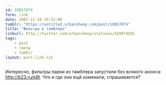 ```yaml
---
id: 19857874
form: link
date: 2007-11-20 19:52:00
tumblr: "https://untitled.urbansheep.com/post/19857874"
title: "Фильтры в тамблере"
linkurl: http://twitter.com/urbansheep/statuses/429874502
tags:
    - post
    - твиты
    - tumblr
layout: post-link.njk
---
```

<p>Интересно, фильтры парни из тамблера запустили без всякого анонса: <a href="http://b23.ru/e8t">http://b23.ru/e8t</a>. Что и где они ещё изменили, спрашивается?</p>
